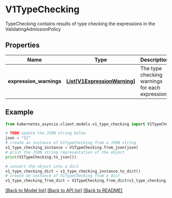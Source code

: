 # V1TypeChecking

TypeChecking contains results of type checking the expressions in the ValidatingAdmissionPolicy

## Properties

Name | Type | Description | Notes
------------ | ------------- | ------------- | -------------
**expression_warnings** | [**List[V1ExpressionWarning]**](V1ExpressionWarning.md) | The type checking warnings for each expression. | [optional] 

## Example

```python
from kubernetes_asyncio.client.models.v1_type_checking import V1TypeChecking

# TODO update the JSON string below
json = "{}"
# create an instance of V1TypeChecking from a JSON string
v1_type_checking_instance = V1TypeChecking.from_json(json)
# print the JSON string representation of the object
print(V1TypeChecking.to_json())

# convert the object into a dict
v1_type_checking_dict = v1_type_checking_instance.to_dict()
# create an instance of V1TypeChecking from a dict
v1_type_checking_from_dict = V1TypeChecking.from_dict(v1_type_checking_dict)
```
[[Back to Model list]](../README.md#documentation-for-models) [[Back to API list]](../README.md#documentation-for-api-endpoints) [[Back to README]](../README.md)


